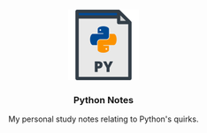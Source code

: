 <p align="center">
<img src="images/logo.png" width="128" height="128"/><br/>
<h3 align="center">Python Notes</h3>
<p align="center">My personal study notes relating to Python's quirks.</p>
</p>
